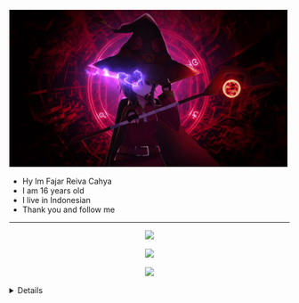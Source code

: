 <img src="https://github.com/fajar-reiva-cahya/fajar-reiva-cahya/blob/main/test.gif" width="500px" alt=""><br></h1>
<p align="center">

<p align="center">

- Hy Im Fajar Reiva Cahya
- I am 16 years old
- I live in Indonesian
- Thank you and follow me


------

<p align="center"> <a href="https://wa.me/6287850631109"><img src="https://img.shields.io/badge/WhatsApp-25D366?style=for-the-badge&logo=whatsapp&logoColor=white " /></p></a> 
<P align="center"> <a href="https://www.facebook.com/SuamiTokisakiKurumi"><img src="https://img.shields.io/badge/Facebook-00B2FF?style=for-the-badge&logo=facebook&logoColor=white " /></p></a>
<p align="center"> <a href="https://instagram.com/fjrrivchy"><img src="https://img.shields.io/badge/Instagram-E4405F?style=for-the-badge&logo=instagram&logoColor=white " /></p></a>
<details>
